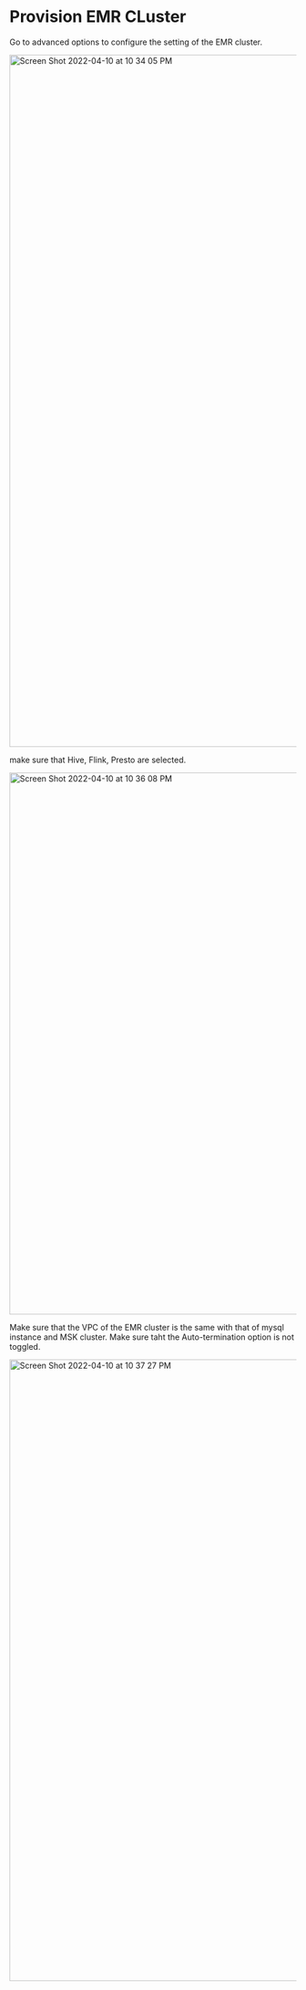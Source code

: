 # Provision EMR CLuster

Go to advanced options to configure the setting of the EMR cluster.

<img width="1216" alt="Screen Shot 2022-04-10 at 10 34 05 PM" src="https://user-images.githubusercontent.com/97269758/162624511-7af920c1-b571-4135-983d-691332ba5ed9.png">

make sure that Hive, Flink, Presto are selected.

<img width="952" alt="Screen Shot 2022-04-10 at 10 36 08 PM" src="https://user-images.githubusercontent.com/97269758/162624564-aaa117a7-a1de-466d-9b8a-8f307ae0524b.png">

Make sure that the VPC of the EMR cluster is the same with that of mysql instance and MSK cluster.
Make sure taht the Auto-termination option is not toggled. 

<img width="1092" alt="Screen Shot 2022-04-10 at 10 37 27 PM" src="https://user-images.githubusercontent.com/97269758/162624703-7d85a6f0-77a6-4cee-8f3b-b308eb5978f5.png">
